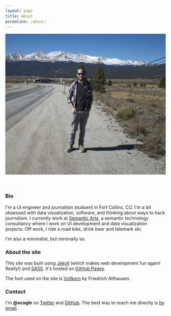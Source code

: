 ```yaml
---
layout: page
title: About
permalink: /about/
---
```


![Me! Near mountains!](/img/IMG_0386.jpg "Me! Near mountains!")

<br />

### Bio

I'm a UI engineer and journalism studuent in Fort Collins, CO.  I'm a bit obsessed with data visualization, software, and thinking about ways to hack journalism.  I currently work at [Semantic Arts](http://semanticarts.com/), a semantic technology consultancy where I work on UI development and data visualization projects.  Off work, I ride a road bike, drink beer and telemark ski.

I'm also a minimalist, but minimally so.

### About the site

This site was built using [Jekyll](http://jekyllrb.com/) (which makes web development fun again! Really!) and [SASS](http://sass-lang.com/).  It's hosted on [GitHub Pages](https://pages.github.com/).

The font used on the site is [Vollkorn](https://www.google.com/fonts/specimen/Vollkorn) by Friedrich Althausen.

### Contact

I'm **@scogle** on [Twitter](https://twitter.com/scogle) and [GitHub](https://github.com/scogle).  The best way to reach me directly is [by email](mailto:scottogle@gmail.com).